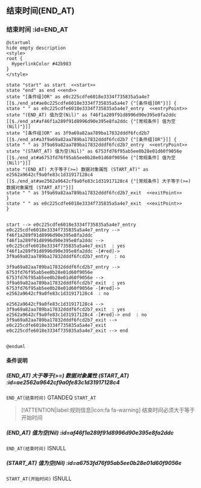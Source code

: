 ## 结束时间(END_AT) <!-- {docsify-ignore-all} -->

   

### 结束时间 :id=END_AT

```plantuml
@startuml
hide empty description
<style>
root {
  HyperlinkColor #42b983
}
</style>

state "start" as start  <<start>>
state "end" as end <<end>>
state "[条件组]OR" as e0c225cdfe6018e3334f735835a5a4e7 [[$./end_at#ae0c225cdfe6018e3334f735835a5a4e7 {"[条件组]OR"}]] {
state " " as e0c225cdfe6018e3334f735835a5a4e7_entry  <<entryPoint>>
state "(END_AT) 值为空(Nil)" as f46f1a289f91d8996d90e395e8fa2ddc [[$./end_at#af46f1a289f91d8996d90e395e8fa2ddc {"[常规条件] 值为空(Nil)"}]]
state "[条件组]OR" as 3f9a69a82aa789ba17832dddf6fcd2b7 [[$./end_at#a3f9a69a82aa789ba17832dddf6fcd2b7 {"[条件组]OR"}]] {
state " " as 3f9a69a82aa789ba17832dddf6fcd2b7_entry  <<entryPoint>>
state "(START_AT) 值为空(Nil)" as 6753fd76f95ab5ee0b28e01d60f9056e [[$./end_at#a6753fd76f95ab5ee0b28e01d60f9056e {"[常规条件] 值为空(Nil)"}]]
state "(END_AT) 大于等于(>=) 数据对象属性 (START_AT)" as e2562a9642cf9a0fe83c1d31917128c4 [[$./end_at#ae2562a9642cf9a0fe83c1d31917128c4 {"[常规条件] 大于等于(>=) 数据对象属性 (START_AT)"}]]
state " " as 3f9a69a82aa789ba17832dddf6fcd2b7_exit  <<exitPoint>>
}
state " " as e0c225cdfe6018e3334f735835a5a4e7_exit  <<exitPoint>>
}


start --> e0c225cdfe6018e3334f735835a5a4e7_entry 
e0c225cdfe6018e3334f735835a5a4e7_entry --> f46f1a289f91d8996d90e395e8fa2ddc 
f46f1a289f91d8996d90e395e8fa2ddc --> e0c225cdfe6018e3334f735835a5a4e7_exit  : yes
f46f1a289f91d8996d90e395e8fa2ddc -[#red]-> 3f9a69a82aa789ba17832dddf6fcd2b7_entry  : no

3f9a69a82aa789ba17832dddf6fcd2b7_entry --> 6753fd76f95ab5ee0b28e01d60f9056e 
6753fd76f95ab5ee0b28e01d60f9056e --> 3f9a69a82aa789ba17832dddf6fcd2b7_exit  : yes
6753fd76f95ab5ee0b28e01d60f9056e -[#red]-> e2562a9642cf9a0fe83c1d31917128c4  : no

e2562a9642cf9a0fe83c1d31917128c4 --> 3f9a69a82aa789ba17832dddf6fcd2b7_exit  : yes
e2562a9642cf9a0fe83c1d31917128c4 -[#red]-> end  : no
3f9a69a82aa789ba17832dddf6fcd2b7_exit --> e0c225cdfe6018e3334f735835a5a4e7_exit 
e0c225cdfe6018e3334f735835a5a4e7_exit --> end 


@enduml
```

#### 条件说明

##### (END_AT) 大于等于(>=) 数据对象属性 (START_AT) :id=ae2562a9642cf9a0fe83c1d31917128c4



`END_AT(结束时间)` GTANDEQ  `START_AT`

> [!ATTENTION|label:规则信息|icon:fa fa-warning]
> 结束时间必须大于等于开始时间


##### (END_AT) 值为空(Nil) :id=af46f1a289f91d8996d90e395e8fa2ddc



`END_AT(结束时间)` ISNULL 

##### (START_AT) 值为空(Nil) :id=a6753fd76f95ab5ee0b28e01d60f9056e



`START_AT(开始时间)` ISNULL 






